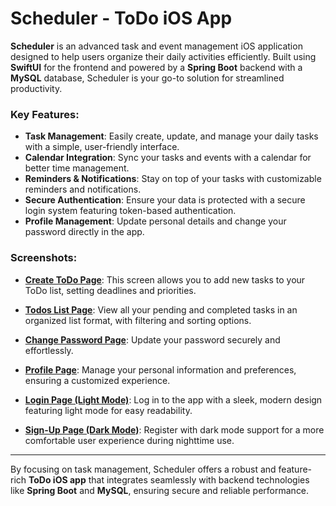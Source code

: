 Scheduler - ToDo iOS App
========================

**Scheduler** is an advanced task and event management iOS application designed to help users organize their daily activities efficiently. Built using **SwiftUI** for the frontend and powered by a **Spring Boot** backend with a **MySQL** database, Scheduler is your go-to solution for streamlined productivity.

### Key Features:

-   **Task Management**: Easily create, update, and manage your daily tasks with a simple, user-friendly interface.
-   **Calendar Integration**: Sync your tasks and events with a calendar for better time management.
-   **Reminders & Notifications**: Stay on top of your tasks with customizable reminders and notifications.
-   **Secure Authentication**: Ensure your data is protected with a secure login system featuring token-based authentication.
-   **Profile Management**: Update personal details and change your password directly in the app.

### Screenshots:

-   **[Create ToDo Page](https://github.com/user-attachments/assets/a7402863-74f2-43c2-a357-6b1e079c1169)**: This screen allows you to add new tasks to your ToDo list, setting deadlines and priorities.

-   **[Todos List Page](https://github.com/user-attachments/assets/7561fe5a-f345-42e0-b8bf-917f171db5d6)**: View all your pending and completed tasks in an organized list format, with filtering and sorting options.

-   **[Change Password Page](https://github.com/user-attachments/assets/51d010b4-d6f6-4319-94ab-8861a30605d2)**: Update your password securely and effortlessly.

-   **[Profile Page](https://github.com/user-attachments/assets/7170dcca-b21b-4bb2-95e7-256ea63e7d11)**: Manage your personal information and preferences, ensuring a customized experience.

-   **[Login Page (Light Mode)](https://github.com/user-attachments/assets/03c53145-24be-4efb-a387-218c9070ffce)**: Log in to the app with a sleek, modern design featuring light mode for easy readability.

-   **[Sign-Up Page (Dark Mode)](https://github.com/user-attachments/assets/6c78bf3b-dfb5-482d-9b66-2a41b1f9514b)**: Register with dark mode support for a more comfortable user experience during nighttime use.

* * * * *

By focusing on task management, Scheduler offers a robust and feature-rich **ToDo iOS app** that integrates seamlessly with backend technologies like **Spring Boot** and **MySQL**, ensuring secure and reliable performance.
